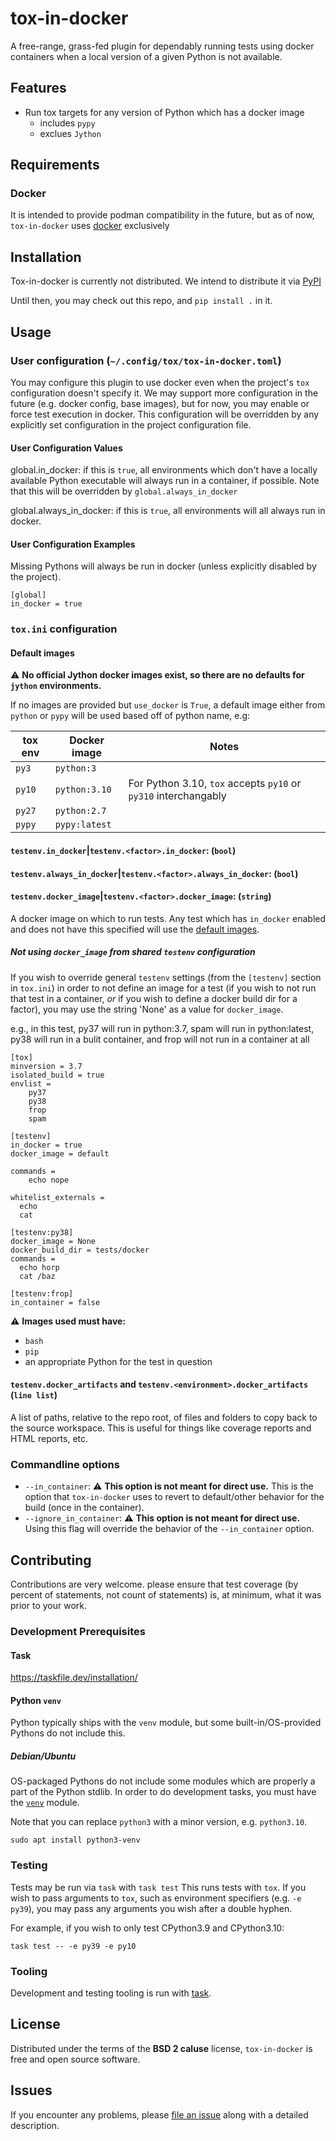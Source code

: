 
# tox-in-docker

A free-range, grass-fed plugin for dependably running tests using docker
containers when a local version of a given Python is not available.

Features
--------

* Run tox targets for any version of Python which has a docker image
  - includes `pypy`
  - exclues `Jython`


Requirements
------------

### Docker

It is intended to provide podman compatibility in the future, but as of now,
`tox-in-docker` uses [docker](https://docs.docker.com/engine/install) exclusively


Installation
------------

Tox-in-docker is currently not distributed. We intend to distribute it via
[PyPI](https://pypi.org)

Until then, you may check out this repo, and `pip install .` in it.

Usage
-----

### User configuration (`~/.config/tox/tox-in-docker.toml`)

You may configure this plugin to use docker even when the project's `tox`
configuration doesn't specify it. We may support more configuration in the
future (e.g. docker config, base images), but for now, you may enable or force
test execution in docker. This configuration will be overridden by any
explicitly set configuration in the project configuration file.

#### User Configuration Values

global.in_docker: if this is `true`, all environments which don't have a
locally available Python executable will always run in a container, if
possible. Note that this will be overridden by `global.always_in_docker`

global.always_in_docker: if this is `true`, all environments will all always
run in docker.

#### User Configuration Examples

Missing Pythons will always be run in docker (unless explicitly disabled by
the project).
```
[global]
in_docker = true
```


### `tox.ini` configuration

#### Default images
:warning: **No official Jython docker images exist, so there are no defaults
for `jython` environments.**

If no images are provided but `use_docker` is `True`, a default image either
from `python` or `pypy` will be used based off of python name, e.g:

| tox env | Docker image  | Notes |
| ------- | ------------- | ----- |
| `py3`   | `python:3`    |       |
| `py10`  | `python:3.10` | For Python 3.10, `tox` accepts `py10` or `py310` interchangably|
| `py27`  | `python:2.7`  |       |
| `pypy`  | `pypy:latest` |       |

#### `testenv.in_docker`|`testenv.<factor>.in_docker`: (`bool`)

#### `testenv.always_in_docker`|`testenv.<factor>.always_in_docker`: (`bool`)

#### `testenv.docker_image`|`testenv.<factor>.docker_image`: (`string`)
A docker image on which to run tests. Any test which has `in_docker` enabled and
does not have this specified will use the [default images](#default-images).

##### Not using `docker_image` from shared `testenv` configuration

If you wish to override general `testenv` settings (from the `[testenv]`
section in `tox.ini`) in order to not define an image for a test (if you wish
to not run that test in a container, _or_ if you wish to define a docker build
dir for a factor), you may use the string 'None' as a value for `docker_image`.

e.g., in this test, py37 will run in python:3.7, spam will run in python:latest,
py38 will run in a bulit container, and frop will not run in a container at all

```inifile
[tox]
minversion = 3.7
isolated_build = true
envlist =
    py37
    py38
    frop
    spam

[testenv]
in_docker = true
docker_image = default

commands =
    echo nope

whitelist_externals =
  echo
  cat

[testenv:py38]
docker_image = None
docker_build_dir = tests/docker
commands =
  echo horp
  cat /baz

[testenv:frop]
in_container = false

```

:warning: **Images used must have:**
  * `bash`
  * `pip`
  * an appropriate Python for the test in question

#### `testenv.docker_artifacts` and `testenv.<environment>.docker_artifacts` (`line list`)
A list of paths, relative to the repo root, of files and folders to copy back
to the source workspace. This is useful for things like coverage reports and
HTML reports, etc.


### Commandline options

  * `--in_container`: :warning: **This option is not meant for direct use.**
    This is the option that `tox-in-docker` uses to revert to default/other
    behavior for the build (once in the container).
  * `--ignore_in_container`: :warning: **This option is not meant for direct use.**
    Using this flag will override the behavior of the `--in_container` option.

Contributing
------------
Contributions are very welcome.
please ensure that test coverage (by percent of statements, not count of
statements) is, at minimum, what it was prior to your work.

### Development Prerequisites

#### Task
https://taskfile.dev/installation/

#### Python `venv`
Python typically ships with the `venv` module, but some built-in/OS-provided
Pythons do not include this.

##### Debian/Ubuntu
OS-packaged Pythons do not include some modules which are properly a part of
the Python stdlib. In order to do development tasks, you must have the
[`venv`](https://docs.python.org/3/library/venv.html#module-venv) module.

Note that you can replace `python3` with a minor version, e.g. `python3.10`.

`sudo apt install python3-venv`

### Testing

Tests may be run via `task` with `task test`
This runs tests with `tox`. If you wish to pass arguments to `tox`, such as
environment specifiers (e.g. `-e py39`), you may pass any arguments you wish
after a double hyphen.

For example, if you wish to only test CPython3.9 and CPython3.10:

`task test -- -e py39 -e py10`


### Tooling

Development and testing tooling is run with [task](#task).

License
-------

Distributed under the terms of the **BSD 2 caluse** license, `tox-in-docker` is
free and open source software.


Issues
------

If you encounter any problems, please
[file an issue](https://github.com/hunnybear/tox-in-docker/issues)
along with a detailed description.
